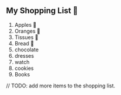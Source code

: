 ## My Shopping List 🛒

1. Apples 🍎
2. Oranges 🍊
3. Tissues 🚽
4. Bread 🍞
5. chocolate
6. dresses
7. watch
8. cookies
9. Books

// TODO: add more items to the shopping list.

